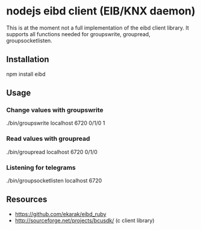 # nodejs eibd client (EIB/KNX daemon)

This is at the moment not a full implementation of the eibd client library. It supports all functions needed
for groupswrite, groupread, groupsocketlisten.

## Installation

  npm install eibd

## Usage

### Change values with groupswrite
  
  ./bin/groupswrite localhost 6720 0/1/0 1

### Read values with groupread
  ./bin/groupread localhost 6720 0/1/0

### Listening for telegrams
  ./bin/groupsocketlisten localhost 6720

## Resources

 * https://github.com/ekarak/eibd_ruby
 * http://sourceforge.net/projects/bcusdk/ (c client library)
